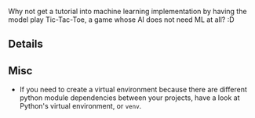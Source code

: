 Why not get a tutorial into machine learning implementation by having the model play Tic-Tac-Toe, a game whose AI does not need ML at all? :D

## Details

## Misc

- If you need to create a virtual environment because there are different python module dependencies between your projects, have a look at Python's virtual environment, or `venv`.